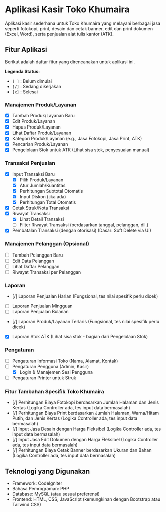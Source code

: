 # Aplikasi Kasir Toko Khumaira

Aplikasi kasir sederhana untuk Toko Khumaira yang melayani berbagai jasa seperti fotokopi, print, desain dan cetak banner, edit dan print dokumen (Excel, Word), serta penjualan alat tulis kantor (ATK).

## Fitur Aplikasi

Berikut adalah daftar fitur yang direncanakan untuk aplikasi ini.

**Legenda Status:**
*   `[ ]` : Belum dimulai
*   `[/]` : Sedang dikerjakan
*   `[x]` : Selesai

### Manajemen Produk/Layanan
- [x] Tambah Produk/Layanan Baru
- [x] Edit Produk/Layanan
- [x] Hapus Produk/Layanan
- [x] Lihat Daftar Produk/Layanan
- [x] Kategori Produk/Layanan (e.g., Jasa Fotokopi, Jasa Print, ATK)
- [x] Pencarian Produk/Layanan
- [x] Pengelolaan Stok untuk ATK (Lihat sisa stok, penyesuaian manual)

### Transaksi Penjualan
- [x] Input Transaksi Baru
    - [x] Pilih Produk/Layanan
    - [x] Atur Jumlah/Kuantitas
    - [x] Perhitungan Subtotal Otomatis
    - [x] Input Diskon (jika ada)
    - [x] Perhitungan Total Otomatis
- [x] Cetak Struk/Nota Transaksi
- [x] Riwayat Transaksi
    - [x] Lihat Detail Transaksi
    - [ ] Filter Riwayat Transaksi (berdasarkan tanggal, pelanggan, dll.)
- [x] Pembatalan Transaksi (dengan otorisasi) (Dasar: Soft Delete via UI)

### Manajemen Pelanggan (Opsional)
- [ ] Tambah Pelanggan Baru
- [ ] Edit Data Pelanggan
- [ ] Lihat Daftar Pelanggan
- [ ] Riwayat Transaksi per Pelanggan

### Laporan
- [/] Laporan Penjualan Harian (Fungsional, tes nilai spesifik perlu dicek)
- [ ] Laporan Penjualan Mingguan
- [ ] Laporan Penjualan Bulanan
- [/] Laporan Produk/Layanan Terlaris (Fungsional, tes nilai spesifik perlu dicek)
- [x] Laporan Stok ATK (Lihat sisa stok - bagian dari Pengelolaan Stok)

### Pengaturan
- [ ] Pengaturan Informasi Toko (Nama, Alamat, Kontak)
- [ ] Pengaturan Pengguna (Admin, Kasir)
    - [x] Login & Manajemen Sesi Pengguna
- [ ] Pengaturan Printer untuk Struk

### Fitur Tambahan Spesifik Toko Khumaira
- [/] Perhitungan Biaya Fotokopi berdasarkan Jumlah Halaman dan Jenis Kertas (Logika Controller ada, tes input data bermasalah)
- [/] Perhitungan Biaya Print berdasarkan Jumlah Halaman, Warna/Hitam Putih, dan Jenis Kertas (Logika Controller ada, tes input data bermasalah)
- [/] Input Jasa Desain dengan Harga Fleksibel (Logika Controller ada, tes input data bermasalah)
- [/] Input Jasa Edit Dokumen dengan Harga Fleksibel (Logika Controller ada, tes input data bermasalah)
- [/] Perhitungan Biaya Cetak Banner berdasarkan Ukuran dan Bahan (Logika Controller ada, tes input data bermasalah)

## Teknologi yang Digunakan
- Framework: CodeIgniter
- Bahasa Pemrograman: PHP
- Database: MySQL (atau sesuai preferensi)
- Frontend: HTML, CSS, JavaScript (kemungkinan dengan Bootstrap atau Tailwind CSS)
